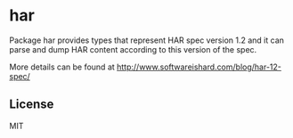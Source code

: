 har
=========
Package har provides types that represent HAR spec version 1.2 and it can parse and dump HAR content according to this version of the spec.

More details can be found at http://www.softwareishard.com/blog/har-12-spec/

License
-
MIT
